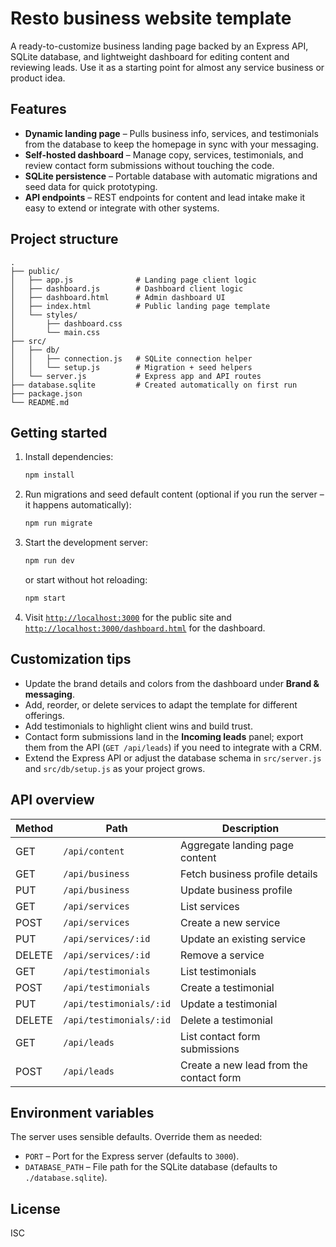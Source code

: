 # Resto business website template

A ready-to-customize business landing page backed by an Express API, SQLite database, and lightweight dashboard for editing content and reviewing leads. Use it as a starting point for almost any service business or product idea.

## Features

- **Dynamic landing page** – Pulls business info, services, and testimonials from the database to keep the homepage in sync with your messaging.
- **Self-hosted dashboard** – Manage copy, services, testimonials, and review contact form submissions without touching the code.
- **SQLite persistence** – Portable database with automatic migrations and seed data for quick prototyping.
- **API endpoints** – REST endpoints for content and lead intake make it easy to extend or integrate with other systems.

## Project structure

```
.
├── public/
│   ├── app.js              # Landing page client logic
│   ├── dashboard.js        # Dashboard client logic
│   ├── dashboard.html      # Admin dashboard UI
│   ├── index.html          # Public landing page template
│   └── styles/
│       ├── dashboard.css
│       └── main.css
├── src/
│   ├── db/
│   │   ├── connection.js   # SQLite connection helper
│   │   └── setup.js        # Migration + seed helpers
│   └── server.js           # Express app and API routes
├── database.sqlite         # Created automatically on first run
├── package.json
└── README.md
```

## Getting started

1. Install dependencies:

   ```bash
   npm install
   ```

2. Run migrations and seed default content (optional if you run the server – it happens automatically):

   ```bash
   npm run migrate
   ```

3. Start the development server:

   ```bash
   npm run dev
   ```

   or start without hot reloading:

   ```bash
   npm start
   ```

4. Visit [`http://localhost:3000`](http://localhost:3000) for the public site and [`http://localhost:3000/dashboard.html`](http://localhost:3000/dashboard.html) for the dashboard.

## Customization tips

- Update the brand details and colors from the dashboard under **Brand & messaging**.
- Add, reorder, or delete services to adapt the template for different offerings.
- Add testimonials to highlight client wins and build trust.
- Contact form submissions land in the **Incoming leads** panel; export them from the API (`GET /api/leads`) if you need to integrate with a CRM.
- Extend the Express API or adjust the database schema in `src/server.js` and `src/db/setup.js` as your project grows.

## API overview

| Method | Path                | Description                         |
| ------ | ------------------- | ----------------------------------- |
| GET    | `/api/content`      | Aggregate landing page content      |
| GET    | `/api/business`     | Fetch business profile details      |
| PUT    | `/api/business`     | Update business profile             |
| GET    | `/api/services`     | List services                       |
| POST   | `/api/services`     | Create a new service                |
| PUT    | `/api/services/:id` | Update an existing service          |
| DELETE | `/api/services/:id` | Remove a service                    |
| GET    | `/api/testimonials` | List testimonials                   |
| POST   | `/api/testimonials` | Create a testimonial                |
| PUT    | `/api/testimonials/:id` | Update a testimonial            |
| DELETE | `/api/testimonials/:id` | Delete a testimonial            |
| GET    | `/api/leads`        | List contact form submissions       |
| POST   | `/api/leads`        | Create a new lead from the contact form |

## Environment variables

The server uses sensible defaults. Override them as needed:

- `PORT` – Port for the Express server (defaults to `3000`).
- `DATABASE_PATH` – File path for the SQLite database (defaults to `./database.sqlite`).

## License

ISC
